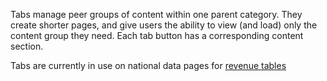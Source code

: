 Tabs manage peer groups of content within one parent category. They create shorter pages, and give users the ability to view (and load) only the content group they need. Each tab button has a corresponding content section.

Tabs are currently in use on national data pages for [revenue tables](https://revenuedata.doi.gov/explore/#revenue)
